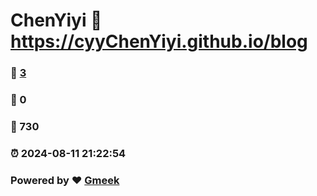 # ChenYiyi :link: https://cyyChenYiyi.github.io/blog 
### :page_facing_up: [3](https://cyyChenYiyi.github.io/blog/tag.html) 
### :speech_balloon: 0 
### :hibiscus: 730 
### :alarm_clock: 2024-08-11 21:22:54 
### Powered by :heart: [Gmeek](https://github.com/Meekdai/Gmeek)
